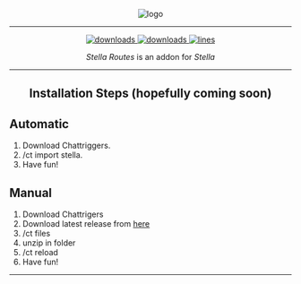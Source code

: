 
<p align="center">
  <img alt="logo" src="https://i.imgur.com/uaTiLVS.png" /
</p>

***
<p align="center">
  <a href="https://github.com/Eclipse-5214/stellaRoutes/releases" target="_blank">
    <img alt="downloads" src="https://img.shields.io/github/v/release/Eclipse-5214/stellaRoutes?color=ad03fc&style=flat-square" />
  </a>
  <a href="https://github.com/Eclipse-5214/stellaRoutes/releases" target="_blank">
    <img alt="downloads" src="https://img.shields.io/github/downloads/Eclipse-5214/stellaRoutes/total?color=ad03fc&style=flat-square" />
  </a>
  <a href="https://github.com/Eclipse-5214/stellaRoutes/">
    <img src="https://tokei.rs/b1/github/Eclipse-5214/stellaRoutes?category=code&color=ad03fc&style=flat-square" alt="lines">
  </a>
</p>

<p align="center" id="description"><em>Stella Routes</em> is an addon for <em>Stella</em></p>

---

<h2 align="center">Installation Steps (hopefully coming soon)</h2>

## **Automatic**
1. Download Chattriggers.  
2. /ct import stella.  
3. Have fun!

## **Manual**
1. Download Chattrigers
2. Download latest release from [here](https://github.com/Eclipse-5214/stella/releases)
3. /ct files
4. unzip in folder
5. /ct reload
6. Have fun!
   
---
